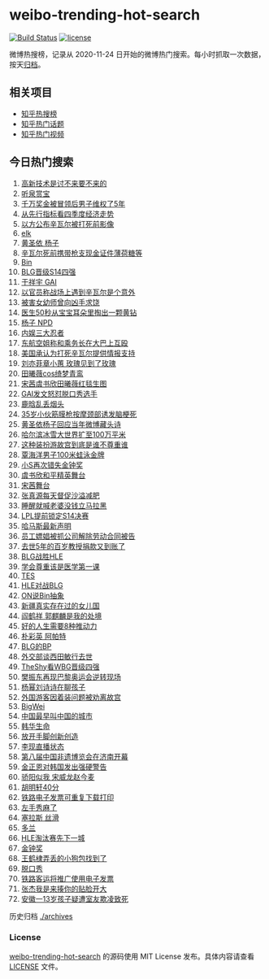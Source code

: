 # weibo-trending-hot-search

[![Build Status](https://github.com/justjavac/weibo-trending-hot-search/workflows/ci/badge.svg?branch=master)](https://github.com/justjavac/weibo-trending-hot-search/actions)
[![license](https://img.shields.io/github/license/justjavac/weibo-trending-hot-search)](https://github.com/justjavac/weibo-trending-hot-search/blob/master/LICENSE)

微博热搜榜，记录从 2020-11-24 日开始的微博热门搜索。每小时抓取一次数据，按天[归档](./archives)。

## 相关项目

- [知乎热搜榜](https://github.com/justjavac/zhihu-trending-top-search)
- [知乎热门话题](https://github.com/justjavac/zhihu-trending-hot-questions)
- [知乎热门视频](https://github.com/justjavac/zhihu-trending-hot-video)

## 今日热门搜索

<!-- BEGIN -->
<!-- 最后更新时间 Sat Oct 19 2024 03:06:52 GMT+0800 (China Standard Time) -->

1. [高新技术是讨不来要不来的](https://s.weibo.com//weibo?q=%23%E9%AB%98%E6%96%B0%E6%8A%80%E6%9C%AF%E6%98%AF%E8%AE%A8%E4%B8%8D%E6%9D%A5%E8%A6%81%E4%B8%8D%E6%9D%A5%E7%9A%84%23&Refer=new_time)
1. [听泉赏宝](https://s.weibo.com//weibo?q=%23%E5%90%AC%E6%B3%89%E8%B5%8F%E5%AE%9D%23&t=31&band_rank=2&Refer=top)
1. [千万奖金被冒领后男子维权了5年](https://s.weibo.com//weibo?q=%23%E5%8D%83%E4%B8%87%E5%A5%96%E9%87%91%E8%A2%AB%E5%86%92%E9%A2%86%E5%90%8E%E7%94%B7%E5%AD%90%E7%BB%B4%E6%9D%83%E4%BA%865%E5%B9%B4%23&t=31&band_rank=7&Refer=top)
1. [从先行指标看四季度经济走势](https://s.weibo.com//weibo?q=%23%E4%BB%8E%E5%85%88%E8%A1%8C%E6%8C%87%E6%A0%87%E7%9C%8B%E5%9B%9B%E5%AD%A3%E5%BA%A6%E7%BB%8F%E6%B5%8E%E8%B5%B0%E5%8A%BF%23&t=31&band_rank=3&Refer=top)
1. [以方公布辛瓦尔被打死前影像](https://s.weibo.com//weibo?q=%E4%BB%A5%E6%96%B9%E5%85%AC%E5%B8%83%E8%BE%9B%E7%93%A6%E5%B0%94%E8%A2%AB%E6%89%93%E6%AD%BB%E5%89%8D%E5%BD%B1%E5%83%8F&t=31&band_rank=5&Refer=top)
1. [elk](https://s.weibo.com//weibo?q=elk&t=31&band_rank=2&Refer=top)
1. [黄圣依 杨子](https://s.weibo.com//weibo?q=%E9%BB%84%E5%9C%A3%E4%BE%9D%20%E6%9D%A8%E5%AD%90&t=31&band_rank=16&Refer=top)
1. [辛瓦尔死前携带枪支现金证件薄荷糖等](https://s.weibo.com//weibo?q=%23%E8%BE%9B%E7%93%A6%E5%B0%94%E6%AD%BB%E5%89%8D%E6%90%BA%E5%B8%A6%E6%9E%AA%E6%94%AF%E7%8E%B0%E9%87%91%E8%AF%81%E4%BB%B6%E8%96%84%E8%8D%B7%E7%B3%96%E7%AD%89%23&t=31&band_rank=7&Refer=top)
1. [Bin](https://s.weibo.com//weibo?q=Bin&t=31&band_rank=25&Refer=top)
1. [BLG晋级S14四强](https://s.weibo.com//weibo?q=BLG%E6%99%8B%E7%BA%A7S14%E5%9B%9B%E5%BC%BA&t=31&band_rank=1&Refer=top)
1. [于祥宇 GAI](https://s.weibo.com//weibo?q=%E4%BA%8E%E7%A5%A5%E5%AE%87%20GAI&t=31&band_rank=29&Refer=top)
1. [以官员称战场上遇到辛瓦尔是个意外](https://s.weibo.com//weibo?q=%23%E4%BB%A5%E5%AE%98%E5%91%98%E7%A7%B0%E6%88%98%E5%9C%BA%E4%B8%8A%E9%81%87%E5%88%B0%E8%BE%9B%E7%93%A6%E5%B0%94%E6%98%AF%E4%B8%AA%E6%84%8F%E5%A4%96%23&t=31&band_rank=11&Refer=top)
1. [被害女幼师曾向凶手求饶](https://s.weibo.com//weibo?q=%23%E8%A2%AB%E5%AE%B3%E5%A5%B3%E5%B9%BC%E5%B8%88%E6%9B%BE%E5%90%91%E5%87%B6%E6%89%8B%E6%B1%82%E9%A5%B6%23&t=31&band_rank=11&Refer=top)
1. [医生50秒从宝宝耳朵里掏出一颗黄钻](https://s.weibo.com//weibo?q=%23%E5%8C%BB%E7%94%9F50%E7%A7%92%E4%BB%8E%E5%AE%9D%E5%AE%9D%E8%80%B3%E6%9C%B5%E9%87%8C%E6%8E%8F%E5%87%BA%E4%B8%80%E9%A2%97%E9%BB%84%E9%92%BB%23&t=31&band_rank=12&Refer=top)
1. [杨子 NPD](https://s.weibo.com//weibo?q=%E6%9D%A8%E5%AD%90%20NPD&t=31&band_rank=14&Refer=top)
1. [内娱三大忍者](https://s.weibo.com//weibo?q=%E5%86%85%E5%A8%B1%E4%B8%89%E5%A4%A7%E5%BF%8D%E8%80%85&t=31&band_rank=14&Refer=top)
1. [东航空姐称和乘务长在大巴上互殴](https://s.weibo.com//weibo?q=%23%E4%B8%9C%E8%88%AA%E7%A9%BA%E5%A7%90%E7%A7%B0%E5%92%8C%E4%B9%98%E5%8A%A1%E9%95%BF%E5%9C%A8%E5%A4%A7%E5%B7%B4%E4%B8%8A%E4%BA%92%E6%AE%B4%23&t=31&band_rank=13&Refer=top)
1. [美国承认为打死辛瓦尔提供情报支持](https://s.weibo.com//weibo?q=%23%E7%BE%8E%E5%9B%BD%E6%89%BF%E8%AE%A4%E4%B8%BA%E6%89%93%E6%AD%BB%E8%BE%9B%E7%93%A6%E5%B0%94%E6%8F%90%E4%BE%9B%E6%83%85%E6%8A%A5%E6%94%AF%E6%8C%81%23&t=31&band_rank=4&Refer=top)
1. [刘亦菲章小蕙 玫瑰见到了玫瑰](https://s.weibo.com//weibo?q=%E5%88%98%E4%BA%A6%E8%8F%B2%E7%AB%A0%E5%B0%8F%E8%95%99%20%E7%8E%AB%E7%91%B0%E8%A7%81%E5%88%B0%E4%BA%86%E7%8E%AB%E7%91%B0&t=31&band_rank=6&Refer=top)
1. [田曦薇cos绮梦青鸾](https://s.weibo.com//weibo?q=%23%E7%94%B0%E6%9B%A6%E8%96%87cos%E7%BB%AE%E6%A2%A6%E9%9D%92%E9%B8%BE%23&t=31&band_rank=18&Refer=top)
1. [宋茜虞书欣田曦薇红毯生图](https://s.weibo.com//weibo?q=%23%E5%AE%8B%E8%8C%9C%E8%99%9E%E4%B9%A6%E6%AC%A3%E7%94%B0%E6%9B%A6%E8%96%87%E7%BA%A2%E6%AF%AF%E7%94%9F%E5%9B%BE%23&t=31&band_rank=7&Refer=top)
1. [GAI发文怒怼脱口秀选手](https://s.weibo.com//weibo?q=%23GAI%E5%8F%91%E6%96%87%E6%80%92%E6%80%BC%E8%84%B1%E5%8F%A3%E7%A7%80%E9%80%89%E6%89%8B%23&t=31&band_rank=21&Refer=top)
1. [鹿晗乱丢烟头](https://s.weibo.com//weibo?q=%23%E9%B9%BF%E6%99%97%E4%B9%B1%E4%B8%A2%E7%83%9F%E5%A4%B4%23&t=31&band_rank=23&Refer=top)
1. [35岁小伙筋膜枪按摩颈部诱发脑梗死](https://s.weibo.com//weibo?q=%2335%E5%B2%81%E5%B0%8F%E4%BC%99%E7%AD%8B%E8%86%9C%E6%9E%AA%E6%8C%89%E6%91%A9%E9%A2%88%E9%83%A8%E8%AF%B1%E5%8F%91%E8%84%91%E6%A2%97%E6%AD%BB%23&t=31&band_rank=22&Refer=top)
1. [黄圣依杨子回应当年微博藏头诗](https://s.weibo.com//weibo?q=%E9%BB%84%E5%9C%A3%E4%BE%9D%E6%9D%A8%E5%AD%90%E5%9B%9E%E5%BA%94%E5%BD%93%E5%B9%B4%E5%BE%AE%E5%8D%9A%E8%97%8F%E5%A4%B4%E8%AF%97&t=31&band_rank=25&Refer=top)
1. [哈尔滨冰雪大世界扩至100万平米](https://s.weibo.com//weibo?q=%23%E5%93%88%E5%B0%94%E6%BB%A8%E5%86%B0%E9%9B%AA%E5%A4%A7%E4%B8%96%E7%95%8C%E6%89%A9%E8%87%B3100%E4%B8%87%E5%B9%B3%E7%B1%B3%23&t=31&band_rank=44&Refer=top)
1. [这种装扮游故宫到底是谁不尊重谁](https://s.weibo.com//weibo?q=%23%E8%BF%99%E7%A7%8D%E8%A3%85%E6%89%AE%E6%B8%B8%E6%95%85%E5%AE%AB%E5%88%B0%E5%BA%95%E6%98%AF%E8%B0%81%E4%B8%8D%E5%B0%8A%E9%87%8D%E8%B0%81%23&t=31&band_rank=26&Refer=top)
1. [覃海洋男子100米蛙泳金牌](https://s.weibo.com//weibo?q=%23%E8%A6%83%E6%B5%B7%E6%B4%8B%E7%94%B7%E5%AD%90100%E7%B1%B3%E8%9B%99%E6%B3%B3%E9%87%91%E7%89%8C%23&t=31&band_rank=9&Refer=top)
1. [小S再次错失金钟奖](https://s.weibo.com//weibo?q=%23%E5%B0%8FS%E5%86%8D%E6%AC%A1%E9%94%99%E5%A4%B1%E9%87%91%E9%92%9F%E5%A5%96%23&t=31&band_rank=17&Refer=top)
1. [虞书欣和平精英舞台](https://s.weibo.com//weibo?q=%E8%99%9E%E4%B9%A6%E6%AC%A3%E5%92%8C%E5%B9%B3%E7%B2%BE%E8%8B%B1%E8%88%9E%E5%8F%B0&t=31&band_rank=47&Refer=top)
1. [宋茜舞台](https://s.weibo.com//weibo?q=%E5%AE%8B%E8%8C%9C%E8%88%9E%E5%8F%B0&t=31&band_rank=19&Refer=top)
1. [张真源每天督促沙溢减肥](https://s.weibo.com//weibo?q=%23%E5%BC%A0%E7%9C%9F%E6%BA%90%E6%AF%8F%E5%A4%A9%E7%9D%A3%E4%BF%83%E6%B2%99%E6%BA%A2%E5%87%8F%E8%82%A5%23&t=31&band_rank=31&Refer=top)
1. [睡醒就喊老婆没钱立马拉黑](https://s.weibo.com//weibo?q=%23%E7%9D%A1%E9%86%92%E5%B0%B1%E5%96%8A%E8%80%81%E5%A9%86%E6%B2%A1%E9%92%B1%E7%AB%8B%E9%A9%AC%E6%8B%89%E9%BB%91%23&t=31&band_rank=36&Refer=top)
1. [LPL提前锁定S14决赛](https://s.weibo.com//weibo?q=LPL%E6%8F%90%E5%89%8D%E9%94%81%E5%AE%9AS14%E5%86%B3%E8%B5%9B&t=31&band_rank=20&Refer=top)
1. [哈马斯最新声明](https://s.weibo.com//weibo?q=%23%E5%93%88%E9%A9%AC%E6%96%AF%E6%9C%80%E6%96%B0%E5%A3%B0%E6%98%8E%23&t=31&band_rank=27&Refer=top)
1. [员工嫖娼被抓公司解除劳动合同被告](https://s.weibo.com//weibo?q=%23%E5%91%98%E5%B7%A5%E5%AB%96%E5%A8%BC%E8%A2%AB%E6%8A%93%E5%85%AC%E5%8F%B8%E8%A7%A3%E9%99%A4%E5%8A%B3%E5%8A%A8%E5%90%88%E5%90%8C%E8%A2%AB%E5%91%8A%23&t=31&band_rank=39&Refer=top)
1. [去世5年的百岁教授捐款又到账了](https://s.weibo.com//weibo?q=%23%E5%8E%BB%E4%B8%965%E5%B9%B4%E7%9A%84%E7%99%BE%E5%B2%81%E6%95%99%E6%8E%88%E6%8D%90%E6%AC%BE%E5%8F%88%E5%88%B0%E8%B4%A6%E4%BA%86%23&t=31&band_rank=36&Refer=top)
1. [BLG战胜HLE](https://s.weibo.com//weibo?q=%23BLG%E6%88%98%E8%83%9CHLE%23&t=31&band_rank=32&Refer=top)
1. [学会尊重该是医学第一课](https://s.weibo.com//weibo?q=%23%E5%AD%A6%E4%BC%9A%E5%B0%8A%E9%87%8D%E8%AF%A5%E6%98%AF%E5%8C%BB%E5%AD%A6%E7%AC%AC%E4%B8%80%E8%AF%BE%23&t=31&band_rank=10&Refer=top)
1. [TES](https://s.weibo.com//weibo?q=TES&t=31&band_rank=28&Refer=top)
1. [HLE对战BLG](https://s.weibo.com//weibo?q=%23HLE%E5%AF%B9%E6%88%98BLG%23&t=31&band_rank=8&Refer=top)
1. [ON说Bin抽象](https://s.weibo.com//weibo?q=%23ON%E8%AF%B4Bin%E6%8A%BD%E8%B1%A1%23&t=31&band_rank=19&Refer=top)
1. [新疆真实存在过的女儿国](https://s.weibo.com//weibo?q=%23%E6%96%B0%E7%96%86%E7%9C%9F%E5%AE%9E%E5%AD%98%E5%9C%A8%E8%BF%87%E7%9A%84%E5%A5%B3%E5%84%BF%E5%9B%BD%23&t=31&band_rank=38&Refer=top)
1. [阎鹤祥 郭麒麟是我的处境](https://s.weibo.com//weibo?q=%E9%98%8E%E9%B9%A4%E7%A5%A5%20%E9%83%AD%E9%BA%92%E9%BA%9F%E6%98%AF%E6%88%91%E7%9A%84%E5%A4%84%E5%A2%83&t=31&band_rank=43&Refer=top)
1. [好的人生需要8种推动力](https://s.weibo.com//weibo?q=%23%E5%A5%BD%E7%9A%84%E4%BA%BA%E7%94%9F%E9%9C%80%E8%A6%818%E7%A7%8D%E6%8E%A8%E5%8A%A8%E5%8A%9B%23&t=31&band_rank=42&Refer=top)
1. [朴彩英 阿帕特](https://s.weibo.com//weibo?q=%E6%9C%B4%E5%BD%A9%E8%8B%B1%20%E9%98%BF%E5%B8%95%E7%89%B9&t=31&band_rank=40&Refer=top)
1. [BLG的BP](https://s.weibo.com//weibo?q=BLG%E7%9A%84BP&t=31&band_rank=15&Refer=top)
1. [外交部谈西田敏行去世](https://s.weibo.com//weibo?q=%23%E5%A4%96%E4%BA%A4%E9%83%A8%E8%B0%88%E8%A5%BF%E7%94%B0%E6%95%8F%E8%A1%8C%E5%8E%BB%E4%B8%96%23&t=31&band_rank=47&Refer=top)
1. [TheShy看WBG晋级四强](https://s.weibo.com//weibo?q=%23TheShy%E7%9C%8BWBG%E6%99%8B%E7%BA%A7%E5%9B%9B%E5%BC%BA%23&t=31&band_rank=45&Refer=top)
1. [樊振东再现巴黎奥运会逆转现场](https://s.weibo.com//weibo?q=%23%E6%A8%8A%E6%8C%AF%E4%B8%9C%E5%86%8D%E7%8E%B0%E5%B7%B4%E9%BB%8E%E5%A5%A5%E8%BF%90%E4%BC%9A%E9%80%86%E8%BD%AC%E7%8E%B0%E5%9C%BA%23&t=31&band_rank=49&Refer=top)
1. [杨幂刘诗诗在聊孩子](https://s.weibo.com//weibo?q=%23%E6%9D%A8%E5%B9%82%E5%88%98%E8%AF%97%E8%AF%97%E5%9C%A8%E8%81%8A%E5%AD%A9%E5%AD%90%23&t=31&band_rank=44&Refer=top)
1. [外国游客因着装问题被劝离故宫](https://s.weibo.com//weibo?q=%23%E5%A4%96%E5%9B%BD%E6%B8%B8%E5%AE%A2%E5%9B%A0%E7%9D%80%E8%A3%85%E9%97%AE%E9%A2%98%E8%A2%AB%E5%8A%9D%E7%A6%BB%E6%95%85%E5%AE%AB%23&t=31&band_rank=31&Refer=top)
1. [BigWei](https://s.weibo.com//weibo?q=BigWei&t=31&band_rank=32&Refer=top)
1. [中国最早叫中国的城市](https://s.weibo.com//weibo?q=%23%E4%B8%AD%E5%9B%BD%E6%9C%80%E6%97%A9%E5%8F%AB%E4%B8%AD%E5%9B%BD%E7%9A%84%E5%9F%8E%E5%B8%82%23&t=31&band_rank=24&Refer=top)
1. [韩华生命](https://s.weibo.com//weibo?q=%E9%9F%A9%E5%8D%8E%E7%94%9F%E5%91%BD&t=31&band_rank=26&Refer=top)
1. [放开手脚创新创造](https://s.weibo.com//weibo?q=%23%E6%94%BE%E5%BC%80%E6%89%8B%E8%84%9A%E5%88%9B%E6%96%B0%E5%88%9B%E9%80%A0%23&t=31&band_rank=10&Refer=top)
1. [李现直播状态](https://s.weibo.com//weibo?q=%E6%9D%8E%E7%8E%B0%E7%9B%B4%E6%92%AD%E7%8A%B6%E6%80%81&t=31&band_rank=30&Refer=top)
1. [第八届中国非遗博览会在济南开幕](https://s.weibo.com//weibo?q=%23%E7%AC%AC%E5%85%AB%E5%B1%8A%E4%B8%AD%E5%9B%BD%E9%9D%9E%E9%81%97%E5%8D%9A%E8%A7%88%E4%BC%9A%E5%9C%A8%E6%B5%8E%E5%8D%97%E5%BC%80%E5%B9%95%23&t=31&band_rank=36&Refer=top)
1. [金正恩对韩国发出强硬警告](https://s.weibo.com//weibo?q=%23%E9%87%91%E6%AD%A3%E6%81%A9%E5%AF%B9%E9%9F%A9%E5%9B%BD%E5%8F%91%E5%87%BA%E5%BC%BA%E7%A1%AC%E8%AD%A6%E5%91%8A%23&t=31&band_rank=41&Refer=top)
1. [骄阳似我 宋威龙赵今麦](https://s.weibo.com//weibo?q=%E9%AA%84%E9%98%B3%E4%BC%BC%E6%88%91%20%E5%AE%8B%E5%A8%81%E9%BE%99%E8%B5%B5%E4%BB%8A%E9%BA%A6&t=31&band_rank=35&Refer=top)
1. [胡明轩40分](https://s.weibo.com//weibo?q=%23%E8%83%A1%E6%98%8E%E8%BD%A940%E5%88%86%23&t=31&band_rank=48&Refer=top)
1. [铁路电子发票可重复下载打印](https://s.weibo.com//weibo?q=%23%E9%93%81%E8%B7%AF%E7%94%B5%E5%AD%90%E5%8F%91%E7%A5%A8%E5%8F%AF%E9%87%8D%E5%A4%8D%E4%B8%8B%E8%BD%BD%E6%89%93%E5%8D%B0%23&t=31&band_rank=10&Refer=top)
1. [左手秀麻了](https://s.weibo.com//weibo?q=%E5%B7%A6%E6%89%8B%E7%A7%80%E9%BA%BB%E4%BA%86&t=31&band_rank=28&Refer=top)
1. [塞拉斯 丝滑](https://s.weibo.com//weibo?q=%E5%A1%9E%E6%8B%89%E6%96%AF%20%E4%B8%9D%E6%BB%91&t=31&band_rank=33&Refer=top)
1. [多兰](https://s.weibo.com//weibo?q=%E5%A4%9A%E5%85%B0&t=31&band_rank=34&Refer=top)
1. [HLE淘汰赛先下一城](https://s.weibo.com//weibo?q=%23HLE%E6%B7%98%E6%B1%B0%E8%B5%9B%E5%85%88%E4%B8%8B%E4%B8%80%E5%9F%8E%23&t=31&band_rank=36&Refer=top)
1. [金钟奖](https://s.weibo.com//weibo?q=%E9%87%91%E9%92%9F%E5%A5%96&t=31&band_rank=37&Refer=top)
1. [王鹤棣弄丢的小狗包找到了](https://s.weibo.com//weibo?q=%23%E7%8E%8B%E9%B9%A4%E6%A3%A3%E5%BC%84%E4%B8%A2%E7%9A%84%E5%B0%8F%E7%8B%97%E5%8C%85%E6%89%BE%E5%88%B0%E4%BA%86%23&t=31&band_rank=38&Refer=top)
1. [脱口秀](https://s.weibo.com//weibo?q=%E8%84%B1%E5%8F%A3%E7%A7%80&t=31&band_rank=40&Refer=top)
1. [铁路客运将推广使用电子发票](https://s.weibo.com//weibo?q=%23%E9%93%81%E8%B7%AF%E5%AE%A2%E8%BF%90%E5%B0%86%E6%8E%A8%E5%B9%BF%E4%BD%BF%E7%94%A8%E7%94%B5%E5%AD%90%E5%8F%91%E7%A5%A8%23&t=31&band_rank=42&Refer=top)
1. [张杰我是来揍你的贴脸开大](https://s.weibo.com//weibo?q=%23%E5%BC%A0%E6%9D%B0%E6%88%91%E6%98%AF%E6%9D%A5%E6%8F%8D%E4%BD%A0%E7%9A%84%E8%B4%B4%E8%84%B8%E5%BC%80%E5%A4%A7%23&t=31&band_rank=46&Refer=top)
1. [安徽一13岁孩子疑遭室友欺凌致死](https://s.weibo.com//weibo?q=%23%E5%AE%89%E5%BE%BD%E4%B8%8013%E5%B2%81%E5%AD%A9%E5%AD%90%E7%96%91%E9%81%AD%E5%AE%A4%E5%8F%8B%E6%AC%BA%E5%87%8C%E8%87%B4%E6%AD%BB%23&t=31&band_rank=50&Refer=top)

<!-- END -->

历史归档 [./archives](./archives)

### License

[weibo-trending-hot-search](https://github.com/justjavac/weibo-trending-hot-search) 的源码使用 MIT License
发布。具体内容请查看 [LICENSE](./LICENSE) 文件。
